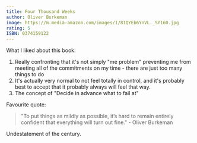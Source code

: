 ```yaml
---
title: Four Thousand Weeks
author: Oliver Burkeman
image: https://m.media-amazon.com/images/I/81QYEb6YnVL._SY160.jpg
rating: 5
ISBN: 0374159122
---
```


What I liked about this book:
1. Really confronting that it's not simply "me problem" preventing me from meeting all of the commitments on my time - there are just too many things to do
2. It's actually very normal to not feel totally in control, and it's probably best to accept that it probably always will feel that way.
3. The concept of "Decide in advance what to fail at"

Favourite quote:
> "To put things as mildly as possible, it’s hard to remain entirely confident that everything will turn out fine." - Oliver Burkeman

Undestatement of the century.

